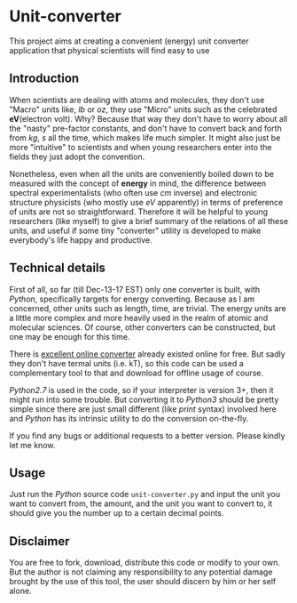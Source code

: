 # Unit-converter
This project aims at creating a convenient (energy) unit converter application that physical scientists will find easy to use

## Introduction
When scientists are dealing with atoms and molecules, they don't use "Macro" units like, *lb* or *oz*, they use "Micro" units such as the celebrated **eV**(electron volt). Why? Because that way they don't have to worry about all the "nasty" pre-factor constants, and don't have to convert back and forth from *kg*, *s* all the time, which makes life much simpler. It might also just be more "intuitive" to scientists and when young researchers enter into the fields they just adopt the convention. 

Nonetheless, even when all the units are conveniently boiled down to be measured with the concept of **energy** in mind, the difference between spectral experimentalists (who often use *cm* inverse) and electronic structure physicists (who mostly use *eV* apparently) in terms of preference of units are not so straightforward. Therefore it will be helpful to young researchers (like myself) to give a brief summary of the relations of all these units, and useful if some tiny "converter" utility is developed to make everybody's life happy and productive.

## Technical details
First of all, so far (till Dec-13-17 EST) only one converter is built, with *Python*, specifically targets for energy
converting. Because as I am concerned, other units such as length, time, are trivial. The energy units are a little more
complex and more heavily used in the realm of atomic and molecular sciences. Of course, other converters can be
constructed, but one may be enough for this time.

There is [excellent online converter](http://halas.rice.edu/conversions) already existed online for free. But sadly they
don't have termal units (i.e. kT), so this code can be used a complementary tool to that and download for offline usage
of course.

*Python2.7* is used in the code, so if your interpreter is version 3+, then it might run into some trouble. But
converting it to *Python3* should be pretty simple since there are just small different (like *print* syntax) involved
here and *Python* has its intrinsic utility to do the conversion on-the-fly.

If you find any bugs or additional requests to a better version. Please kindly let me know.

## Usage
Just run the *Python* source code `unit-converter.py` and input the unit you want to convert from, the amount, and the
unit you want to convert to, it should give you the number up to a certain decimal points.

## Disclaimer
You are free to fork, download, distribute this code or modify to your own. But the author is not claiming any
responsibility to any potential damage brought by the use of this tool, the user should discern by him or her self
alone.
